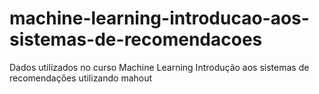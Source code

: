 # machine-learning-introducao-aos-sistemas-de-recomendacoes

Dados utilizados no curso Machine Learning Introdução aos sistemas de recomendações utilizando mahout
